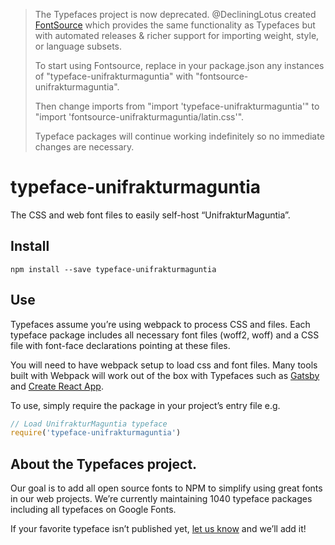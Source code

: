 >The Typefaces project is now deprecated. @DecliningLotus created
[FontSource](https://github.com/fontsource/fontsource) which provides the
same functionality as Typefaces but with automated releases & richer
support for importing weight, style, or language subsets.
>
>To start using Fontsource, replace in your package.json any instances of
"typeface-unifrakturmaguntia" with "fontsource-unifrakturmaguntia".
>
> Then change imports from "import 'typeface-unifrakturmaguntia'" to "import 'fontsource-unifrakturmaguntia/latin.css'".
>
>Typeface packages will continue working indefinitely so no immediate
>changes are necessary.

# typeface-unifrakturmaguntia

The CSS and web font files to easily self-host “UnifrakturMaguntia”.

## Install

`npm install --save typeface-unifrakturmaguntia`

## Use

Typefaces assume you’re using webpack to process CSS and files. Each typeface
package includes all necessary font files (woff2, woff) and a CSS file with
font-face declarations pointing at these files.

You will need to have webpack setup to load css and font files. Many tools built
with Webpack will work out of the box with Typefaces such as [Gatsby](https://github.com/gatsbyjs/gatsby)
and [Create React App](https://github.com/facebookincubator/create-react-app).

To use, simply require the package in your project’s entry file e.g.

```javascript
// Load UnifrakturMaguntia typeface
require('typeface-unifrakturmaguntia')
```

## About the Typefaces project.

Our goal is to add all open source fonts to NPM to simplify using great fonts in
our web projects. We’re currently maintaining 1040 typeface packages
including all typefaces on Google Fonts.

If your favorite typeface isn’t published yet, [let us know](https://github.com/KyleAMathews/typefaces)
and we’ll add it!
